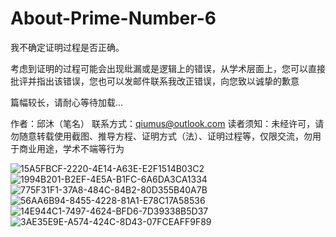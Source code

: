 # About-Prime-Number-6


我不确定证明过程是否正确。

考虑到证明的过程可能会出现纰漏或是逻辑上的错误，从学术层面上，您可以直接批评并指出该错误，您也可以发邮件联系我改正错误，向您致以诚挚的歉意

篇幅较长，请耐心等待加载...

作者：邱沐（笔名） 联系方式：qiumus@outlook.com 读者须知：未经许可，请勿随意转载使用截图、推导方程、证明方式（法）、证明过程等，仅限交流，勿用于商业用途，学术不端等行为


![15A5FBCF-2220-4E14-A63E-E2F1514B03C2](https://user-images.githubusercontent.com/121736407/232242325-caf0ecc9-d901-4a28-89ab-7b41a1ac7786.jpeg)
![1994B201-B2EF-4E5A-B1FC-6A6DA3CA1334](https://user-images.githubusercontent.com/121736407/232242315-fc543aba-3001-4a03-8e3d-5ff7ca018633.jpeg)
![775F31F1-37A8-484C-84B2-80D355B40A7B](https://user-images.githubusercontent.com/121736407/232248701-d0412c32-9d5b-4f7b-85b4-df90aacf9473.jpeg)
![56AA6B94-8455-4228-81A1-E78C17A58536](https://user-images.githubusercontent.com/121736407/232242327-e807aabf-aae9-411a-847d-4063fa3bd68e.jpeg)
![14E944C1-7497-4624-BFD6-7D39338B5D37](https://user-images.githubusercontent.com/121736407/232242328-7b223d19-5958-4afe-834d-27ffdc4549e7.jpeg)
![3AE35E9E-A574-424C-8D43-07FCEAFF9F89](https://user-images.githubusercontent.com/121736407/232294364-36780813-eac3-4033-8edb-81ad0d9ef901.jpeg)
